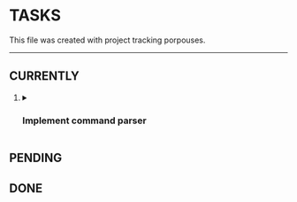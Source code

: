 # TASKS

This file was created with project tracking porpouses.

---

## CURRENTLY
1. <details>
    <summary><h3>Implement command parser</summary></h3>


</details>




## PENDING


## DONE


